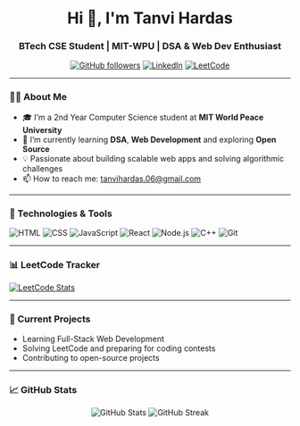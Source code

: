<h1 align="center">Hi 👋, I'm Tanvi Hardas</h1>
<h3 align="center">BTech CSE Student | MIT-WPU | DSA & Web Dev Enthusiast</h3>

<p align="center">
  <a href="https://github.com/your-username"><img src="https://img.shields.io/github/followers/your-username?label=Follow&style=social" alt="GitHub followers"></a>
  <a href="https://www.linkedin.com/in/your-linkedin/"><img src="https://img.shields.io/badge/LinkedIn-blue?logo=linkedin&style=flat&labelColor=blue" alt="LinkedIn"></a>
  <a href="https://leetcode.com/your-leetcode-username/"><img src="https://img.shields.io/badge/LeetCode-FFA116?logo=leetcode&logoColor=white" alt="LeetCode"></a>
</p>

---

### 👨‍💻 About Me

- 🎓 I’m a 2nd Year Computer Science student at **MIT World Peace University**
- 🧠 I’m currently learning **DSA**, **Web Development** and exploring **Open Source**
- 💡 Passionate about building scalable web apps and solving algorithmic challenges
- 📫 How to reach me: [tanvihardas.06@gmail.com](mailto:tanvihardas.06@gmail.com)

---

### 🔧 Technologies & Tools

![HTML](https://img.shields.io/badge/-HTML5-E34F26?logo=html5&logoColor=white)
![CSS](https://img.shields.io/badge/-CSS3-1572B6?logo=css3&logoColor=white)
![JavaScript](https://img.shields.io/badge/-JavaScript-F7DF1E?logo=javascript&logoColor=black)
![React](https://img.shields.io/badge/-React-61DAFB?logo=react&logoColor=black)
![Node.js](https://img.shields.io/badge/-Node.js-339933?logo=node.js&logoColor=white)
![C++](https://img.shields.io/badge/-C++-00599C?logo=c%2B%2B&logoColor=white)
![Git](https://img.shields.io/badge/-Git-F05032?logo=git&logoColor=white)

---

### 📊 LeetCode Tracker

<!-- Use a GitHub action or a badge if needed -->
[![LeetCode Stats](https://leetcard.jacoblin.cool/your-leetcode-username?theme=light&font=Fira+Code&ext=activity)](https://leetcode.com/your-leetcode-username/)

---

### 🌱 Current Projects

- Learning Full-Stack Web Development 
- Solving LeetCode and preparing for coding contests
- Contributing to open-source projects

---

### 📈 GitHub Stats

<p align="center">
  <img src="https://github-readme-stats.vercel.app/api?username=your-username&show_icons=true&theme=default" alt="GitHub Stats" />
  <img src="https://github-readme-streak-stats.herokuapp.com/?user=your-username" alt="GitHub Streak" />
</p>


<!--
**tanvihardas/tanvihardas** is a ✨ _special_ ✨ repository because its `README.md` (this file) appears on your GitHub profile.

Here are some ideas to get you started:

- 🔭 I’m currently working on ...
- 🌱 I’m currently learning ...
- 👯 I’m looking to collaborate on ...
- 🤔 I’m looking for help with ...
- 💬 Ask me about ...
- 📫 How to reach me: ...
- 😄 Pronouns: ...
- ⚡ Fun fact: ...
-->
